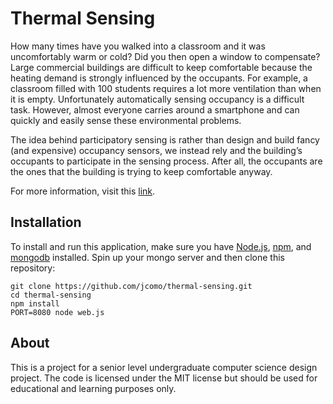 # Thermal Sensing

How many times have you walked into a classroom and it was uncomfortably warm or cold? Did you then open a window to compensate? Large commercial buildings are difficult to keep comfortable because the heating demand is strongly influenced by the occupants. For example, a classroom filled with 100 students requires a lot more ventilation than when it is empty. Unfortunately automatically sensing occupancy is a difficult task. However, almost everyone carries around a smartphone and can quickly and easily sense these environmental problems.

The idea behind participatory sensing is rather than design and build fancy (and expensive) occupancy sensors, we instead rely and the building’s occupants to participate in the sensing process. After all, the occupants are the ones that the building is trying to keep comfortable anyway.

For more information, visit this [link](http://www.eg.bucknell.edu/~cs475/wordpress/?page_id=114).

## Installation

To install and run this application, make sure you have [Node.js](http://nodejs.org/), [npm](https://www.npmjs.org/), and [mongodb](http://www.mongodb.org/) installed. Spin up your mongo server and then clone this repository:

```
git clone https://github.com/jcomo/thermal-sensing.git
cd thermal-sensing
npm install
PORT=8080 node web.js
```

## About

This is a project for a senior level undergraduate computer science design project. The code is licensed under the MIT license but should be used for educational and learning purposes only.